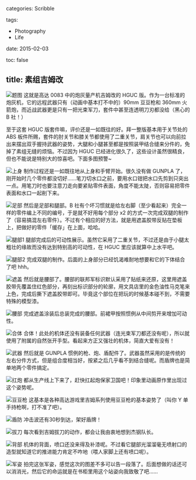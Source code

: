 categories: Scribble

tags:

- Photography
- Life

date: 2015-02-03

toc: false

title: 素组吉姆改
---

![题图](/images/素组吉姆改01.jpg)
这就是高达 0083 中的炮灰量产机吉姆改的 HGUC 版。作为一台标准的炮灰机，它的远程武器只有（动画中基本打不中的）90mm 豆豆枪和 360mm 火箭炮，而近战武器更是只有一把光束军刀，套件中甚至连透明刀刃都没给（黑心的 B 社！）

<!--more-->

至于这套 HGUC 版套件嘛，评价还是一如既往的好。拜一整版基本用于关节处的 ABS 板件所赐，套件的肘关节和膝关节都使用了二重关节，肩关节也可以向前拉出来摆出双手握持武器的姿势，大腿和小腿甚至都是按照装甲结合缝来分件的，免掉了素组无缝的烦恼。不过因为 HGUC 已经进化很久了，这些设计虽然很精良，但也不能说是特别大的惊喜吧。下面多图预警~

![上身](/images/素组吉姆改02.jpg)
制作过程还是一如既往地从上身和手臂开始。很久没有做 GUNPLA 了，刚开始时几个零件都没切好……笔刀切水口之前，要用水口钳把水口先剪到只突出一点。用笔刀时也要注意刀走向要紧贴零件表面，角度不能太陡，否则容易把零件表面和水口一起削下来。

![足部](/images/素组吉姆改03.jpg)
然后是足部和腿部。B 社有个坏习惯就是给左右脚（至少看起来）完全一样的零件编上不同的编号，于是就不好用每个部分 x2 的方式一次完成双腿的制作了（容易搞混左右零件）。不过有个相应的好方法，就是用遮盖胶带反贴在垫板上，把做好的零件「缓存」在上面，哈哈。

![腿部1](/images/素组吉姆改04.jpg)
腿部完成后的可动性展示。虽然它采用了二重关节，不过还是由于小腿太粗壮的缘故而没有达到特别高的可动性，在 HGUC 里应该就算中上水平吧。

![腿部2](/images/素组吉姆改05.jpg)
完成双腿的制作。后面的上身部分已经饥渴难耐地想要和它的下体结合了吧 hhh。

![遮盖](/images/素组吉姆改06.jpg)
然后就是腰部了。腰部的联邦军标识默认采用了贴纸来还原，这里用遮盖胶带先覆盖住红色部分，再刻出标识部分的轮廓，用文具店里的金色油性马克笔来上色，完成后撕下遮盖胶带即可。毕竟这个部位在把玩的时候基本碰不到，不需要特殊的模型漆。

![腰部](/images/素组吉姆改07.jpg)
完成遮盖涂装后总装完成的腰部。前裙甲按照惯例从中间剪开来增加可动性。

![合体](/images/素组吉姆改08.jpg)
合体！此处的机体还没有装备任何武器（连光束军刀都还没有呢），所以就使用了附属的自然张开手型。看起来方正又强壮的机体，简直大爱有没有！

![武器](/images/素组吉姆改09.jpg)
然后就是 GUNPLA 惯例的枪、炮、盾配件了。武器虽然采用的是传统的左右分件方式，但是组合度相当好，按紧之后几乎看不到结合缝呢。而盾牌也是简单地两个零件搞定。

![扛炮](/images/素组吉姆改10.jpg)
都从生产线上下来了，赶快扛起炮保家卫国吧！印象里动画原作里出现过这个姿势呢。

![豆豆枪](/images/素组吉姆改11.jpg)
这基本是各种高达游戏里吉姆系列使用豆豆枪的基本姿势了（叫你 Y 单手持枪啊，打不准了吧）。

![盾防](/images/素组吉姆改12.jpg)
冲击波还有30秒到达，架好盾牌！

![拔刀](/images/素组吉姆改13.jpg)
每次看到吉姆拔刀的动作，都会让我由衷地想到杰钢队长。

![背部](/images/素组吉姆改14.jpg)
机体的背面，喷口还没来得及补漆呢。不过看它腿部光溜溜毫无喷射口的造型就知道它的推进能力肯定不咋地（喂人家脚上还有喷口呢）。

![军姿](/images/素组吉姆改15.jpg)
拍完这张军姿，感觉这次的图差不多可以告一段落了。后面想做的话还可以消消光，然后它的命运就是在书柜里用这个站姿向我致敬了吧……
